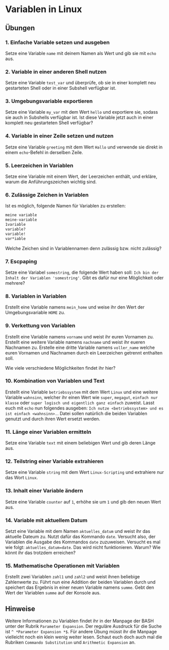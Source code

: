 # Variablen in Linux

## Übungen

### 1. Einfache Variable setzen und ausgeben
Setze eine Variable `name` mit deinem Namen als Wert und gib sie mit `echo` aus.

### 2. Variable in einer anderen Shell nutzen
Setze eine Variable `test_var` und überprüfe, ob sie in einer komplett neu gestarteten Shell oder in einer Subshell verfügbar ist.

### 3. Umgebungsvariable exportieren
Setze eine Variable `my_var` mit dem Wert `hello` und exportiere sie, sodass sie auch in Subshells verfügbar ist. Ist diese Variable jetzt auch in einer komplett neu gestarteten Shell verfügbar?

### 4. Variable in einer Zeile setzen und nutzen
Setze eine Variable `greeting` mit dem Wert `Hallo` und verwende sie direkt in einem `echo`-Befehl in derselben Zeile.

### 5. Leerzeichen in Variablen
Setze eine Variable mit einem Wert, der Leerzeichen enthält, und erkläre, warum die Anführungszeichen wichtig sind.

### 6. Zulässige Zeichen in Variablen
Ist es möglich, folgende Namen für Variablen zu erstellen:
```bash
meine variable
meine-variable
1variable
variable?
variable!
var*iable
```
Welche Zeichen sind in Variablennamen denn zulässig bzw. nicht zulässig?

### 7. Escpaping
Setze eine Variabel `somestring`, die folgende Wert haben soll: `Ich bin der Inhalt der Variablen 'somestring'`. Gibt es dafür nur eine Möglichkeit oder mehrere?


### 8. Variablen in Variablen
Erstellt eine Variable namens `mein_home` und weise ihr den Wert der Umgebungsvariable `HOME` zu.

### 9. Verkettung von Variablen

Erstellt eine Variable namens `vorname` und weist ihr euren Vornamen zu. Erstellt eine weitere Variable namens `nachname` und weist ihr eueren Nachnamen zu. Erstelle eine dritte Variable namens `voller_name` welche euren Vornamen und Nachnamen durch ein Leerzeichen getrennt enthalten soll.

Wie viele verschiedene Möglichkeiten findet ihr hier?

### 10. Kombination von Variablen und Text
Erstellt eine Variable `betriebssystem` mit dem Wert `Linux` und eine weitere Variable `wahnsinn`, welcher ihr einen Wert wie `super`, `megagut`, `einfach nur klasse` oder `super logisch und eigentlich ganz einfach` zuweist. Lasst euch mit `echo` nun folgendes ausgeben: `Ich nutze <betriebssystem> und es ist einfach <wahnsinn>.`. Datei sollen natürlich die beiden Variablen genutzt und durch ihren Wert ersetzt werden.

### 11. Länge einer Variablen ermitteln
Setze eine Variable `text` mit einem beliebigen Wert und gib deren Länge aus.

### 12. Teilstring einer Variable extrahieren
Setze eine Variable `string` mit dem Wert `Linux-Scripting` und extrahiere nur das Wort `Linux`.

### 13. Inhalt einer Variable ändern
Setze eine Variable `counter` auf `1`, erhöhe sie um `1` und gib den neuen Wert aus.

### 14. Variable mit aktuellem Datum
Setzt eine Variable mit dem Namen `aktuelles_datum` und weist ihr das aktuelle Dateum zu. Nutzt dafür das Kommando `date`. Versucht also, der Variablen die Ausgabe des Kommandos `date` zuzuweisen. Versucht es mal wie folgt: `aktuelles_datum=date`. Das wird nicht funktionieren. Warum? Wie könnt ihr das trotzdem erreichen?

### 15. Mathematische Operationen mit Variablen
Erstellt zwei Variablen `zahl1` und `zahl2` und weist ihnen beliebige Zahlenwerte zu. Führt nun eine Addition der beiden Variablen durch und speichert das Ergebnis in einer neuen Variable namens `summe`. Gebt den Wert der Variablen `summe` auf der Konsole aus.

## Hinweise

Weitere Informationen zu Variablen findet ihr in der Manpage der BASH unter der Rubrik `Parameter Expansion`. Der reguläre Ausdruck für die Suche ist `^ *Parameter Expansion *$`. Für andere Übung müsst ihr die Manpage vielleicht noch ein klein wenig weiter lesen. Schaut euch doch auch mal die Rubriken `Commando Substitution` und `Arithmetic Expansion` an.

